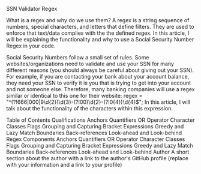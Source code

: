 SSN Validator Regex

What is a regex and why do we use them? A regex is a string sequence of numbers, special characters, and letters that define filters. They are used to enforce that text/data complies with the the defined regex. In this article, I will be explaining the functionality and why to use a Social Security Number Regex in your code. 

Social Security Numbers follow a small set of rules. Some websites/organizations need to validate and use your SSN for many different reasons (you should always be careful about giving out your SSN). For example, if you are contacting your bank about your account balance, they need your SSN to verify it is you that is trying to get into your account and not someone else. Therefore, many banking companies will use a regex similar or identical to this one for their website:
regex = "^(?!666|000|9\\d{2})\\d{3}-(?!00)\\d{2}-(?!0{4})\\d{4}$";
In this article, I will talk about the functionality of the characters within this expression.

Table of Contents
Qualifications
Anchors
Quantifiers
OR Operator
Character Classes
Flags
Grouping and Capturing
Bracket Expressions
Greedy and Lazy Match
Boundaries
Back-references
Look-ahead and Look-behind
Regex Components
Anchors
Quantifiers
OR Operator
Character Classes
Flags
Grouping and Capturing
Bracket Expressions
Greedy and Lazy Match
Boundaries
Back-references
Look-ahead and Look-behind
Author
A short section about the author with a link to the author's GitHub profile (replace with your information and a link to your profile)